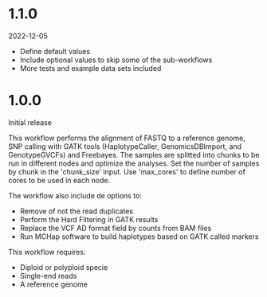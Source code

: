 # 1.1.0

2022-12-05

* Define default values
* Include optional values to skip some of the sub-workflows
* More tests and example data sets included

# 1.0.0

Initial release

This workflow performs the alignment of FASTQ to a reference genome, SNP calling with GATK tools (HaplotypeCaller, GenomicsDBImport, and GenotypeGVCFs) and Freebayes. The samples are splitted into chunks to be run in different nodes and optimize the analyses. Set the number of samples by chunk in the 'chunk_size' input. Use 'max_cores' to define number of cores to be used in each node.

The workflow also include de options to:

* Remove of not the read duplicates 
* Perform the Hard Filtering in GATK results
* Replace the VCF AD format field by counts from BAM files
* Run MCHap software to build haplotypes based on GATK called markers

This workflow requires:

* Diploid or polyploid specie
* Single-end reads
* A reference genome